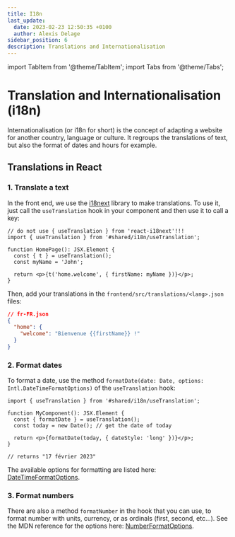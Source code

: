 ```yaml
---
title: I18n
last_update:
  date: 2023-02-23 12:50:35 +0100
  author: Alexis Delage
sidebar_position: 6
description: Translations and Internationalisation
---
```


import TabItem from '@theme/TabItem';
import Tabs from '@theme/Tabs';

# Translation and Internationalisation (i18n)

Internationalisation (or i18n for short) is the concept of adapting a website
for another country, language or culture. It regroups the translations of text,
but also the format of dates and hours for example.

## Translations in React

### 1. Translate a text

In the front end, we use the [i18next](https://react.i18next.com/) library to make translations.
To use it, just call the `useTranslation` hook in your component and then use it to call a key:

```tsx
// do not use { useTranslation } from 'react-i18next'!!!
import { useTranslation } from '#shared/i18n/useTranslation';

function HomePage(): JSX.Element {
  const { t } = useTranslation();
  const myName = 'John';

  return <p>{t('home.welcome', { firstName: myName })}</p>;
}
```

Then, add your translations in the `frontend/src/translations/<lang>.json` files:

```json
// fr-FR.json
{
  "home": {
    "welcome": "Bienvenue {{firstName}} !"
  }
}
```

### 2. Format dates

To format a date, use the method `formatDate(date: Date, options: Intl.DateTimeFormatOptions)`
of the `useTranslation` hook:

```tsx
import { useTranslation } from '#shared/i18n/useTranslation';

function MyComponent(): JSX.Element {
  const { formatDate } = useTranslation();
  const today = new Date(); // get the date of today

  return <p>{formatDate(today, { dateStyle: 'long' })}</p>;
}

// returns "17 février 2023"
```

The available options for formatting are listed here:
[DateTimeFormatOptions](https://developer.mozilla.org/en-US/docs/Web/JavaScript/Reference/Global_Objects/Intl/DateTimeFormat/DateTimeFormat#options).

### 3. Format numbers

There are also a method `formatNumber` in the hook that you can use, to format
number with units, currency, or as ordinals (first, second, etc...). See the
MDN reference for the options here: [NumberFormatOptions](https://developer.mozilla.org/en-US/docs/Web/JavaScript/Reference/Global_Objects/Intl/NumberFormat/NumberFormat#options).
